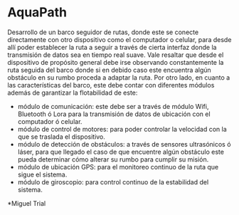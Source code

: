 # AquaPath

Desarrollo de un barco seguidor de rutas, donde este se conecte directamente con otro dispositivo como el computador o celular, para desde allí poder establecer la ruta a seguir a través de cierta interfaz donde la transmisión de datos sea en tiempo real suave. Vale resaltar que desde el dispositivo de propósito general debe irse observando constantemente la ruta seguida del barco donde si en debido caso este encuentra algún obstáculo en su rumbo proceda a adaptar la ruta.
Por otro lado, en cuanto a las características del barco, este debe contar con diferentes módulos además de garantizar la flotabilidad de este:

* módulo de comunicación: este debe ser a través de módulo Wifi, Bluetooth ó Lora para la transmisión de datos de ubicación con el computador ó celular.
* módulo de control de motores: para poder controlar la velocidad con la que se traslada el dispositivo.
* módulo de detección de obstáculos: a través de sensores ultrasónicos ó láser, para que llegado el caso de que encuentre algún obstáculo este pueda determinar cómo alterar su rumbo para cumplir su misión.
* módulo de ubicación GPS: para el monitoreo continuo de la ruta que sigue el sistema.
* módulo de giroscopio: para control continuo de la estabilidad del sistema.

*Miguel Trial
